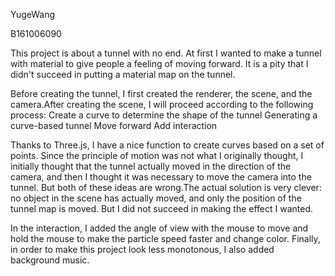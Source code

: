 YugeWang

B161006090

This project is about a tunnel with no end. At first I wanted to make a tunnel with material to give people a feeling of moving forward. It is a pity that I didn't succeed in putting a material map on the tunnel.

Before creating the tunnel, I first created the renderer, the scene, and the camera.After creating the scene, I will proceed according to the following process:
 Create a curve to determine the shape of the tunnel
 Generating a curve-based tunnel
 Move forward
 Add interaction

 Thanks to Three.js, I have a nice function to create curves based on a set of points.
 Since the principle of motion was not what I originally thought, I initially thought that the tunnel actually moved in the direction of the camera, and then I thought it was necessary to move the camera into the tunnel. But both of these ideas are wrong.The actual solution is very clever: no object in the scene has actually moved, and only the position of the tunnel map is moved. But I did not succeed in making the effect I wanted.

In the interaction, I added the angle of view with the mouse to move and hold the mouse to make the particle speed faster and change color.
Finally, in order to make this project look less monotonous, I also added background music.
